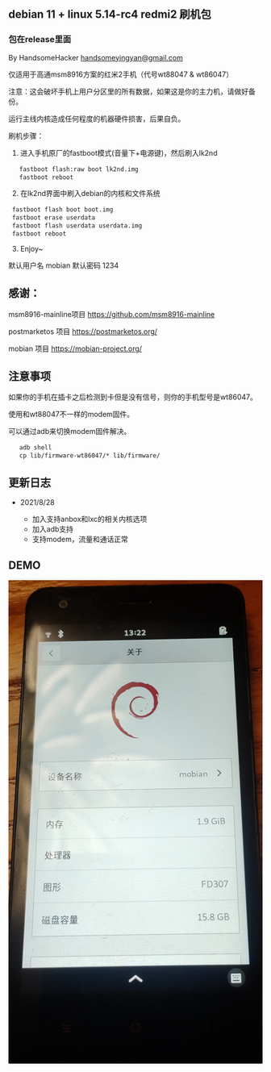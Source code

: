 ## debian 11 + linux 5.14-rc4 redmi2 刷机包

### 包在release里面

By HandsomeHacker <handsomeyingyan@gmail.com>

仅适用于高通msm8916方案的红米2手机（代号wt88047 & wt86047）

注意：这会破坏手机上用户分区里的所有数据，如果这是你的主力机，请做好备份。

运行主线内核造成任何程度的机器硬件损害，后果自负。

刷机步骤：

1. 进入手机原厂的fastboot模式(音量下+电源键)，然后刷入lk2nd
``` shell
   fastboot flash:raw boot lk2nd.img
   fastboot reboot
```
2. 在lk2nd界面中刷入debian的内核和文件系统
  ```  shell
   fastboot flash boot boot.img
   fastboot erase userdata
   fastboot flash userdata userdata.img
   fastboot reboot
  ```
3. Enjoy~

默认用户名 mobian 默认密码 1234

## 感谢：
   msm8916-mainline项目 https://github.com/msm8916-mainline

   postmarketos 项目 https://postmarketos.org/

   mobian 项目 https://mobian-project.org/
   
## 注意事项
   如果你的手机在插卡之后检测到卡但是没有信号，则你的手机型号是wt86047。
   
   使用和wt88047不一样的modem固件。
   
   可以通过adb来切换modem固件解决。
``` shell 
   adb shell
   cp lib/firmware-wt86047/* lib/firmware/
```

## 更新日志

- 2021/8/28

   * 加入支持anbox和lxc的相关内核选项
   * 加入adb支持
   * 支持modem，流量和通话正常

## DEMO

![demo](demo.jpg)
